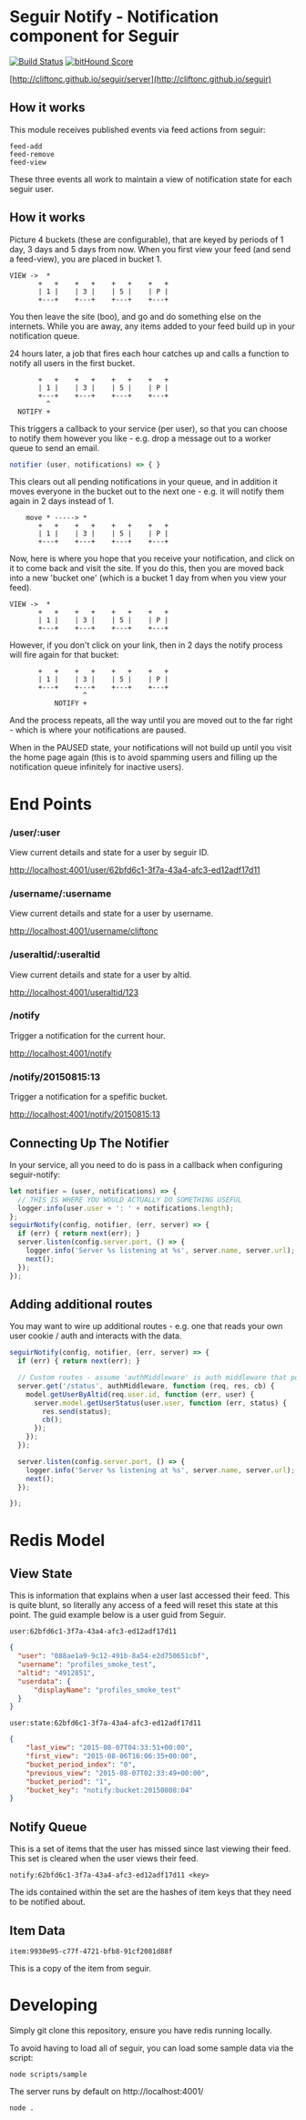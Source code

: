 # Seguir Notify - Notification component for Seguir

[![Build Status](https://travis-ci.org/cliftonc/seguir-notify.svg)](https://travis-ci.org/cliftonc/seguir-notify) [![bitHound Score](https://www.bithound.io/github/cliftonc/seguir-notify/badges/score.svg)](https://www.bithound.io/github/cliftonc/seguir-notify)

[http://cliftonc.github.io/seguir/server](http://cliftonc.github.io/seguir)

## How it works

This module receives published events via feed actions from seguir:

```
feed-add
feed-remove
feed-view
```

These three events all work to maintain a view of notification state for each seguir user.

## How it works

Picture 4 buckets (these are configurable), that are keyed by periods of 1 day, 3 days and 5 days from now.  When you first view your feed (and send a feed-view), you are placed in bucket 1.

```
VIEW ->  *
       +   +    +   +    +   +    +   +
       | 1 |    | 3 |    | 5 |    | P |
       +---+    +---+    +---+    +---+
```

You then leave the site (boo), and go and do something else on the internets.  While you are away, any items added to your feed build up in your notification queue.

24 hours later, a job that fires each hour catches up and calls a function to notify all users in the first bucket.

```
       +   +    +   +    +   +    +   +
       | 1 |    | 3 |    | 5 |    | P |
       +---+    +---+    +---+    +---+
         ^
  NOTIFY +

```

This triggers a callback to your service (per user), so that you can choose to notify them however you like - e.g. drop a message out to a worker queue to send an email.

```js
notifier (user, notifications) => { }
```

This clears out all pending notifications in your queue, and in addition it moves everyone in the bucket out to the next one - e.g. it will notify them again in 2 days instead of 1.

```
    move * -----> *
       +   +    +   +    +   +    +   +
       | 1 |    | 3 |    | 5 |    | P |
       +---+    +---+    +---+    +---+
```

Now, here is where you hope that you receive your notification, and click on it to come back and visit the site.  If you do this, then you are moved back into a new 'bucket one' (which is a bucket 1 day from when you view your feed).


```
VIEW ->  *
       +   +    +   +    +   +    +   +
       | 1 |    | 3 |    | 5 |    | P |
       +---+    +---+    +---+    +---+
```

However, if you don't click on your link, then in 2 days the notify process will fire again for that bucket:

```
       +   +    +   +    +   +    +   +
       | 1 |    | 3 |    | 5 |    | P |
       +---+    +---+    +---+    +---+
                  ^
           NOTIFY +

```

And the process repeats, all the way until you are moved out to the far right - which is where your notifications are paused.

When in the PAUSED state, your notifications will not build up until you visit the home page again (this is to avoid spamming users and filling up the notification queue infinitely for inactive users).

# End Points

### /user/:user

View current details and state for a user by seguir ID.

[http://localhost:4001/user/62bfd6c1-3f7a-43a4-afc3-ed12adf17d11](http://localhost:4001/user/62bfd6c1-3f7a-43a4-afc3-ed12adf17d11)

### /username/:username

View current details and state for a user by username.

[http://localhost:4001/username/cliftonc](http://localhost:4001/username/cliftonc)

### /useraltid/:useraltid

View current details and state for a user by altid.

[http://localhost:4001/useraltid/123](http://localhost:4001/user/123)

### /notify

Trigger a notification for the current hour.

[http://localhost:4001/notify](http://localhost:4001/notify)

### /notify/20150815:13

Trigger a notification for a spefific bucket.

[http://localhost:4001/notify/20150815:13](http://localhost:4001/notify/20150815:13)

## Connecting Up The Notifier

In your service, all you need to do is pass in a callback when configuring seguir-notify:

```js
let notifier = (user, notifications) => {
  // THIS IS WHERE YOU WOULD ACTUALLY DO SOMETHING USEFUL
  logger.info(user.user + ': ' + notifications.length);
};
seguirNotify(config, notifier, (err, server) => {
  if (err) { return next(err); }
  server.listen(config.server.port, () => {
    logger.info('Server %s listening at %s', server.name, server.url);
    next();
  });
});
```

## Adding additional routes

You may want to wire up additional routes - e.g. one that reads your own user cookie / auth and interacts with the data.

```js
seguirNotify(config, notifier, (err, server) => {
  if (err) { return next(err); }

  // Custom routes - assume 'authMiddleware' is auth middleware that populates req.user
  server.get('/status', authMiddleware, function (req, res, cb) {
    model.getUserByAltid(req.user.id, function (err, user) {
      server.model.getUserStatus(user.user, function (err, status) {
        res.send(status);
        cb();
      });
    });
  });

  server.listen(config.server.port, () => {
    logger.info('Server %s listening at %s', server.name, server.url);
    next();
  });

});
```

# Redis Model

## View State

This is information that explains when a user last accessed their feed.  This is quite blunt, so literally any access of a feed will reset this state at this point.  The guid example below is a user guid from Seguir.

```
user:62bfd6c1-3f7a-43a4-afc3-ed12adf17d11
```

```json
{
  "user": "088ae1a9-9c12-491b-8a54-e2d750651cbf",
  "username": "profiles_smoke_test",
  "altid": "4912851",
  "userdata": {
      "displayName": "profiles_smoke_test"
  }
}
```

```
user:state:62bfd6c1-3f7a-43a4-afc3-ed12adf17d11
```

```json
{
    "last_view": "2015-08-07T04:33:51+00:00",
    "first_view": "2015-08-06T16:06:35+00:00",
    "bucket_period_index": "0",
    "previous_view": "2015-08-07T02:33:49+00:00",
    "bucket_period": "1",
    "bucket_key": "notify:bucket:20150808:04"
}
```

## Notify Queue

This is a set of items that the user has missed since last viewing their feed.  This set is cleared when the user views their feed.

```
notify:62bfd6c1-3f7a-43a4-afc3-ed12adf17d11 <key>
```

The ids contained within the set are the hashes of item keys that they need to be notified about.

## Item Data

```
item:9930e95-c77f-4721-bfb8-91cf2081d88f
```

This is a copy of the item from seguir.

# Developing

Simply git clone this repository, ensure you have redis running locally.

To avoid having to load all of seguir, you can load some sample data via the script:

```
node scripts/sample
```

The server runs by default on http://localhost:4001/

```
node .
```
